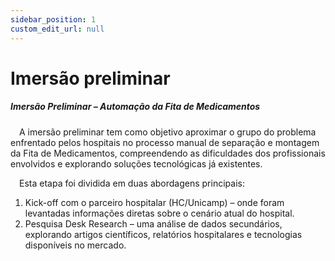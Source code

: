 ```yaml
---
sidebar_position: 1
custom_edit_url: null
---
```


# Imersão preliminar

##### Imersão Preliminar – Automação da Fita de Medicamentos

&emsp;A imersão preliminar tem como objetivo aproximar o grupo do problema enfrentado pelos hospitais no processo manual de separação e montagem da Fita de Medicamentos, compreendendo as dificuldades dos profissionais envolvidos e explorando soluções tecnológicas já existentes.  

&emsp;Esta etapa foi dividida em duas abordagens principais:  
1. Kick-off com o parceiro hospitalar (HC/Unicamp) – onde foram levantadas informações diretas sobre o cenário atual do hospital.  
2. Pesquisa Desk Research – uma análise de dados secundários, explorando artigos científicos, relatórios hospitalares e tecnologias disponíveis no mercado.  



